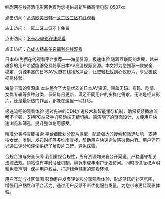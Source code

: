 韩剧网在线高清电影网免费为您提供最新热播高清电影-0507xd


点击访问：<a href="https://bsdf-5f5.pages.dev/">高清欧美日韩一区二区三区在线观看</a>

点击访问：<a href="https://gda-c7m.pages.dev/">一区二区三区不卡免费</a>

点击访问：<a href="https://cfad.pages.dev/">不卡av电影在线观看</a>

点击访问：<a href="https://vassv.pages.dev/">产成人精品午夜福利在线观看</a>

日本AV免费在线观看平台推荐——海量资源，极速体验
随着互联网的发展，越来越多的用户希望能够免费畅享日本AV高清视频资源。本文将为您推荐一款安全、稳定、资源丰富的日本AV免费在线播放平台，让您轻松找到心仪影片，享受极致视觉体验。

海量丰富的资源库
本站整合了大量优质的日本AV资源，涵盖无码、有码、剧情、女优专辑等多种分类，保证每日更新，满足不同用户的多样化需求。无论是经典影片，还是最新热门作品，都能在这里一网打尽。

极速流畅的观看体验
通过先进的CDN加速技术和智能缓存机制，确保视频播放流畅不卡顿，支持PC端及手机移动端无缝切换。简洁明了的页面设计，方便用户快速浏览和筛选，提升整体使用感受。

精准分类与智能搜索
平台细致划分影片类型，配备强大的搜索和筛选功能，支持按女优、类别、发布时间等多维度查找，帮助用户快速定位感兴趣内容。用户还可以通过评分和评论系统了解影片口碑，避免踩雷。

合规合法与安全保障
我们重视合规性，所有资源均来自公开渠道，严格遵守相关法律法规。网站设有年龄验证机制，确保未成年用户无法访问。同时提供版权声明和免责声明，保护用户权益，打造绿色健康的观看环境。

用户互动与社区氛围
鼓励用户发表评论和分享观看体验，形成活跃的社区氛围，增强用户黏性和平台活力。通过用户反馈不断优化服务质量，为您带来更佳观影体验。

<span style="display:none;">[Canonical link](https://github.com/564duanx/45517 ）</span>
